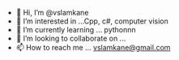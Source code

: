 - 👋 Hi, I’m @vslamkane
- 👀 I’m interested in ...Cpp, c#,  computer vision
- 🌱 I’m currently learning ... pythonnn
- 💞️ I’m looking to collaborate on ... 
- 📫 How to reach me ... vslamkane@gmail.com

<!---
vslamkane/vslamkane is a ✨ special ✨ repository because its `README.md` (this file) appears on your GitHub profile.
You can click the Preview link to take a look at your changes.
--->
